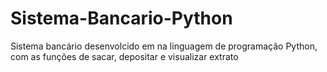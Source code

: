 # Sistema-Bancario-Python
 Sistema bancário desenvolcido em na linguagem de programação Python, com as funções de sacar, depositar e visualizar extrato
